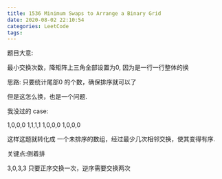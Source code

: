 ```yaml
---
title: 1536 Minimum Swaps to Arrange a Binary Grid
date: 2020-08-02 22:10:54
categories: LeetCode
tags:
---
```


题目大意:

最小交换次数，降矩阵上三角全部设置为0, 因为是一行一行整体的换

思路:
只要统计尾部0 的个数，确保排序就可以了

但是这怎么换，也是一个问题.

我没过的 case: 

1,0,0,0
1,1,1,1
1,0,0,0
1,0,0,0

这样这题就转化成 一个未排序的数组，经过最少几次相邻交换，使其变得有序.

关键点:倒着排

3,0,3,3 只要正序交换一次，逆序需要交换两次

